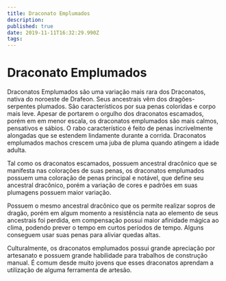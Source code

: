 ```yaml
---
title: Draconato Emplumados
description: 
published: true
date: 2019-11-11T16:32:29.990Z
tags: 
---
```


<!-- SUBTITLE: Visão geral sobre Draconato Emplumados -->

# Draconato Emplumados
Draconatos Emplumados são uma variação mais rara dos Draconatos, nativa do noroeste de Drafeon. Seus ancestrais vêm dos dragões-serpentes plumados. São característicos por sua penas coloridas e corpo mais leve. Apesar de portarem o orgulho dos draconatos escamados, porém em em menor escala, os draconatos emplumados são mais calmos, pensativos e sábios. O rabo característico é feito de penas incrivelmente alongadas que se estendem lindamente durante a corrida. Draconatos emplumados machos crescem uma juba de pluma quando atingem a idade adulta. 

Tal como os draconatos escamados, possuem ancestral dracônico que se manifesta nas colorações de suas penas, os draconatos emplumados possuem uma coloração de penas principal e notável, que define seu ancestral dracônico, porém a variação de cores e padrões em suas plumagens possuem maior variação.

Possuem o mesmo ancestral dracônico que os permite realizar sopros de dragão, porém em algum momento a resistência nata ao elemento de seus ancestrais foi perdida, em compensação possui maior afinidade mágica ao clima, podendo prever o tempo em curtos períodos de tempo. Alguns conseguem usar suas penas para aliviar quedas altas. 

Culturalmente, os draconatos emplumados possui grande apreciação por artesanato e possuem grande habilidade para trabalhos de construção manual. É comum desde muito jovens que esses draconatos aprendam a utilização de alguma ferramenta de artesão.

